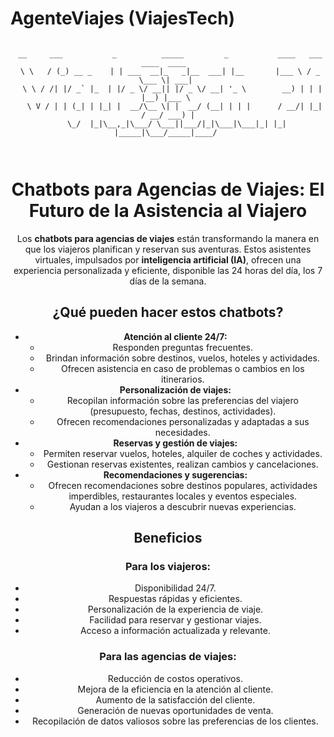# AgenteViajes (ViajesTech)

<div align="center">
<pre><code>
 __     ___           _          _____         _           ____   ___ ____  ____  
 \ \   / (_) __ _    | | ___  __|_   _|__  ___| |__       |___ \ / _ \___ \| ___| 
  \ \ / /| |/ _` |_  | |/ _ \/ __|| |/ _ \/ __| '_ \        __) | | | |__) |___ \ 
   \ V / | | (_| | |_| |  __/\__ \| |  __/ (__| | | |      / __/| |_| / __/ ___) |
    \_/  |_|\__,_|\___/ \___||___/|_|\___|\___|_| |_|     |_____|\___/_____|____/ 
                                                                                  
</code></pre>

# Chatbots para Agencias de Viajes: El Futuro de la Asistencia al Viajero

Los **chatbots para agencias de viajes** están transformando la manera en que los viajeros planifican y reservan sus aventuras. Estos asistentes virtuales, impulsados por **inteligencia artificial (IA)**, ofrecen una experiencia personalizada y eficiente, disponible las 24 horas del día, los 7 días de la semana.

## ¿Qué pueden hacer estos chatbots?

* **Atención al cliente 24/7:**
    * Responden preguntas frecuentes.
    * Brindan información sobre destinos, vuelos, hoteles y actividades.
    * Ofrecen asistencia en caso de problemas o cambios en los itinerarios.
* **Personalización de viajes:**
    * Recopilan información sobre las preferencias del viajero (presupuesto, fechas, destinos, actividades).
    * Ofrecen recomendaciones personalizadas y adaptadas a sus necesidades.
* **Reservas y gestión de viajes:**
    * Permiten reservar vuelos, hoteles, alquiler de coches y actividades.
    * Gestionan reservas existentes, realizan cambios y cancelaciones.
* **Recomendaciones y sugerencias:**
    * Ofrecen recomendaciones sobre destinos populares, actividades imperdibles, restaurantes locales y eventos especiales.
    * Ayudan a los viajeros a descubrir nuevas experiencias.

## Beneficios

### Para los viajeros:

* Disponibilidad 24/7.
* Respuestas rápidas y eficientes.
* Personalización de la experiencia de viaje.
* Facilidad para reservar y gestionar viajes.
* Acceso a información actualizada y relevante.

### Para las agencias de viajes:

* Reducción de costos operativos.
* Mejora de la eficiencia en la atención al cliente.
* Aumento de la satisfacción del cliente.
* Generación de nuevas oportunidades de venta.
* Recopilación de datos valiosos sobre las preferencias de los clientes.
